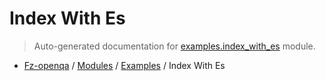 # Index With Es

> Auto-generated documentation for [examples.index_with_es](blob/master/examples/index_with_es.py) module.

- [Fz-openqa](../README.md#fz-openqa-index) / [Modules](../MODULES.md#fz-openqa-modules) / [Examples](index.md#examples) / Index With Es
